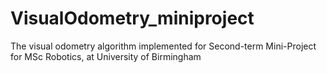 # VisualOdometry_miniproject
The visual odometry algorithm implemented for Second-term Mini-Project for MSc Robotics, at University of Birmingham
